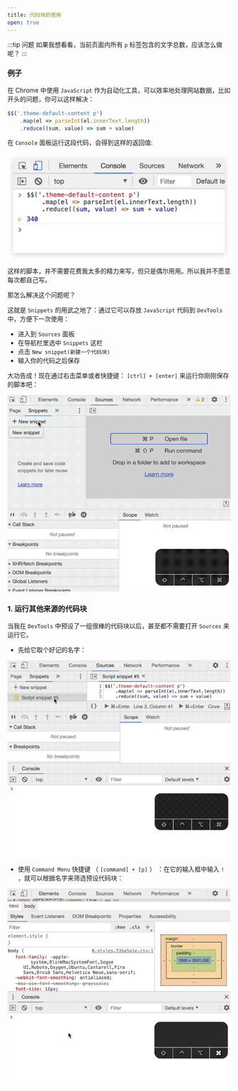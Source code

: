 ```yaml
---
title: 代码块的使用
open: true
---
```


:::tip 问题
如果我想看看，当前页面内所有 `p` 标签包含的文字总数，应该怎么做呢？
:::

### 例子

在 Chrome 中使用 `JavaScript` 作为自动化工具，可以效率地处理网站数据，比如开头的问题，你可以这样解决：

``` javascript
$$('.theme-default-content p')
    .map(el => parseInt(el.innerText.length))
    .reduce((sum, value) => sum + value)
```

在 `Console` 面板运行这段代码，会得到这样的返回值:

![](./_static/code-block.png)

这样的脚本，并不需要花费我太多的精力来写，但只是偶尔用用。所以我并不愿意每次都自己写。

那怎么解决这个问题呢？

这就是 `Snippets` 的用武之地了：通过它可以存放 `JavaScript` 代码到 `DevTools` 中，方便下一次使用：

* 进入到 `Sources` 面板
* 在导航栏里选中 `Snippets` 这栏
* 点击 `New snippet(新建一个代码块)` 
* 输入你的代码之后保存

大功告成！现在通过右击菜单或者快捷键： `[ctrl] + [enter]` 来运行你刚刚保存的脚本吧：

![](./_static/code-snippet.gif)

### 1. 运行其他来源的代码块

当我在 `DevTools` 中预设了一组很棒的代码块以后，甚至都不需要打开 `Sources` 来运行它。

* 先给它取个好记的名字：

![](./_static/snippet01.gif)

* 使用 `Command Menu` 快捷键 （ `[command] + [p]` ） ：在它的输入框中输入 `!` ，就可以根据名字来筛选预设代码块：

![](./_static/snippet02.gif)
